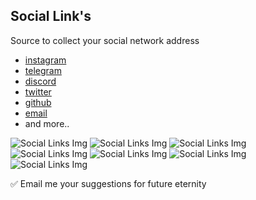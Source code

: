## Social Link's

Source to collect your social network address

* [instagram](instagram.com) 
* [telegram](telegram.org)
* [discord](discord.com)
* [twitter](twitter.com)
* [github](github.com)
* [email](email.com) 
* and more..



<img src="./assets/img/readme/shot1111.png" title="Github-Social-Links" alt="Social Links Img">
<img src="./assets/img/readme/shot1117.png" title="Github-Social-Links" alt="Social Links Img">
<img src="./assets/img/readme/shot1112.png" title="Github-Social-Links" alt="Social Links Img">
<img src="./assets/img/readme/shot1113.png" title="Github-Social-Links" alt="Social Links Img">
<img src="./assets/img/readme/shot1114.png" title="Github-Social-Links" alt="Social Links Img">
<img src="./assets/img/readme/shot1115.png" title="Github-Social-Links" alt="Social Links Img">
<img src="./assets/img/readme/shot1116.png" title="Github-Social-Links" alt="Social Links Img">


✅ Email me your suggestions for future eternity 
